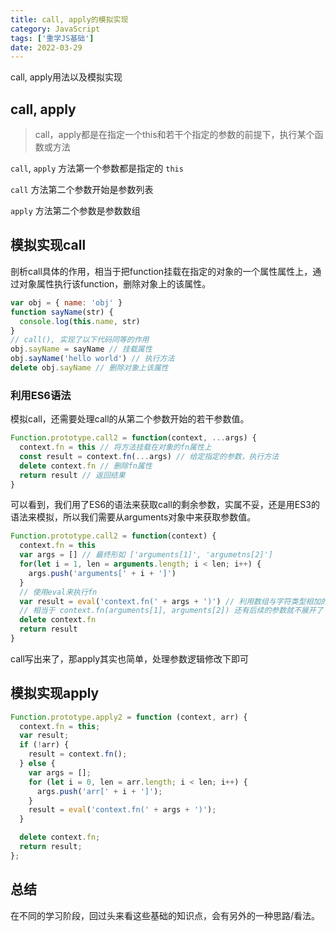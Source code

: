 ```yaml
---
title: call, apply的模拟实现
category: JavaScript
tags: ['重学JS基础']
date: 2022-03-29
---
```


call, apply用法以及模拟实现

<!-- more -->


## call, apply

> call，apply都是在指定一个this和若干个指定的参数的前提下，执行某个函数或方法

`call`,  `apply` 方法第一个参数都是指定的 `this`

`call` 方法第二个参数开始是参数列表

`apply` 方法第二个参数是参数数组

## 模拟实现call

剖析call具体的作用，相当于把function挂载在指定的对象的一个属性属性上，通过对象属性执行该function，删除对象上的该属性。

```jsx
var obj = { name: 'obj' }
function sayName(str) {
  console.log(this.name, str)
}
// call(), 实现了以下代码同等的作用
obj.sayName = sayName // 挂载属性
obj.sayName('hello world') // 执行方法
delete obj.sayName // 删除对象上该属性
```

### 利用ES6语法

模拟call，还需要处理call的从第二个参数开始的若干参数值。

```jsx
Function.prototype.call2 = function(context, ...args) {
  context.fn = this // 将方法挂载在对象的fn属性上
  const result = context.fn(...args) // 给定指定的参数，执行方法
  delete context.fn // 删除fn属性
  return result // 返回结果
}
```

可以看到，我们用了ES6的语法来获取call的剩余参数，实属不妥，还是用ES3的语法来模拟，所以我们需要从arguments对象中来获取参数值。

```jsx
Function.prototype.call2 = function(context) {
  context.fn = this
  var args = [] // 最终形如 ['arguments[1]', 'argumetns[2]']
  for(let i = 1, len = arguments.length; i < len; i++) {
    args.push('arguments[' + i + ']')
  }
  // 使用eval来执行fn
  var result = eval('context.fn(' + args + ')') // 利用数组与字符类型相加的类型自动转换，数组元素会铺平，以逗号隔开
  // 相当于 context.fn(arguments[1], arguments[2]) 还有后续的参数就不展开了
  delete context.fn
  return result
}
```

call写出来了，那apply其实也简单，处理参数逻辑修改下即可

## 模拟实现apply

```jsx
Function.prototype.apply2 = function (context, arr) {
  context.fn = this;
  var result;
  if (!arr) {
    result = context.fn();
  } else {
    var args = [];
    for (let i = 0, len = arr.length; i < len; i++) {
      args.push('arr[' + i + ']');
    }
    result = eval('context.fn(' + args + ')');
  }

  delete context.fn;
  return result;
};
```

## 总结

在不同的学习阶段，回过头来看这些基础的知识点，会有另外的一种思路/看法。